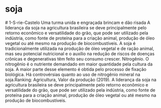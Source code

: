 <!DOCTYPE html>
<html lang="" "pt-br"
<head>
    <meta charset="UTF-8">
    <title> soja </title>
    <link rel= "stylesheer" href="style.css">
</head>
<body>
 <h1 id="titulo"> soja </h1>

 <p class="texto"> 
# 1-S-rie-Castelo
Uma turma unida e engraçada 
brincam e dão risada
A liderança da soja na agricultura brasileira se deve principalmente pelo retorno econômico e versatilidade do grão, que pode ser utilizado pela indústria, como fonte de proteína para a criação animal, produção de óleo vegetal ou até mesmo na produção de biocombustíveis. A soja é tradicionalmente utilizada na produção de óleo vegetal e de ração animal, mas seu potencial nutricional e o auxílio na redução de riscos de doenças crônicas e degenerativas têm feito seu consumo crescer.
Nitrogênio. O nitrogênio é o nutriente demandado em maior quantidade pela cultura da soja. A maior parte desse elemento é obtida pelo processo de fixação biológica. Há controvérsias quanto ao uso de nitrogênio mineral na soja.Ranking: Agricultura, Valor da produção (2019). A liderança da soja na agricultura brasileira se deve principalmente pelo retorno econômico e versatilidade do grão, que pode ser utilizado pela indústria, como fonte de proteína para a criação animal, produção de óleo vegetal ou até mesmo na produção de biocombustíveis.
